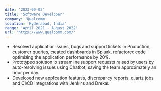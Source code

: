 ```yaml
---
date: '2023-09-03'
title: 'Software Developer'
company: 'Qualcomm'
location: 'Hyderabad, India'
range: 'April 2021 - August 2022'
url: 'https://www.qualcomm.com/'
---
```


- Resolved application issues, bugs and support tickets in Production, customer queries, created dashboards in Splunk, refactored code optimizing the application performance by 20%.  
- Prototyped solution to streamline support requests raised by users by auto-resolving issues using Chatbot, saving the team approximately an hour per day.  
- Developed new application features, discrepancy reports, quartz jobs and CI/CD integrations with Jenkins and Drekar.